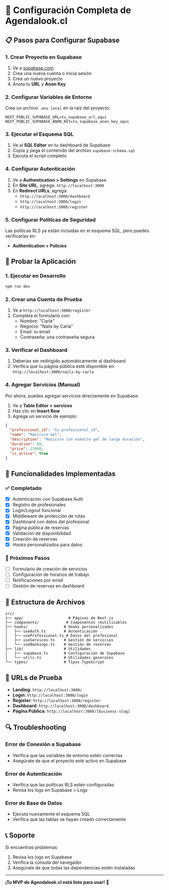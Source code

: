 # 🚀 Configuración Completa de Agendalook.cl

## 📋 Pasos para Configurar Supabase

### 1. Crear Proyecto en Supabase

1. Ve a [supabase.com](https://supabase.com)
2. Crea una nueva cuenta o inicia sesión
3. Crea un nuevo proyecto
4. Anota tu **URL** y **Anon Key**

### 2. Configurar Variables de Entorno

Crea un archivo `.env.local` en la raíz del proyecto:

```env
NEXT_PUBLIC_SUPABASE_URL=tu_supabase_url_aqui
NEXT_PUBLIC_SUPABASE_ANON_KEY=tu_supabase_anon_key_aqui
```

### 3. Ejecutar el Esquema SQL

1. Ve al **SQL Editor** en tu dashboard de Supabase
2. Copia y pega el contenido del archivo `supabase-schema.sql`
3. Ejecuta el script completo

### 4. Configurar Autenticación

1. Ve a **Authentication > Settings** en Supabase
2. En **Site URL**, agrega: `http://localhost:3000`
3. En **Redirect URLs**, agrega:
   - `http://localhost:3000/dashboard`
   - `http://localhost:3000/login`
   - `http://localhost:3000/register`

### 5. Configurar Políticas de Seguridad

Las políticas RLS ya están incluidas en el esquema SQL, pero puedes verificarlas en:
- **Authentication > Policies**

## 🧪 Probar la Aplicación

### 1. Ejecutar en Desarrollo

```bash
npm run dev
```

### 2. Crear una Cuenta de Prueba

1. Ve a `http://localhost:3000/register`
2. Completa el formulario con:
   - Nombre: "Carla"
   - Negocio: "Nails by Carla"
   - Email: tu email
   - Contraseña: una contraseña segura

### 3. Verificar el Dashboard

1. Deberías ser redirigido automáticamente al dashboard
2. Verifica que tu página pública esté disponible en:
   `http://localhost:3000/nails-by-carla`

### 4. Agregar Servicios (Manual)

Por ahora, puedes agregar servicios directamente en Supabase:

1. Ve a **Table Editor > services**
2. Haz clic en **Insert Row**
3. Agrega un servicio de ejemplo:

```json
{
  "professional_id": "tu_professional_id",
  "name": "Manicure Gel",
  "description": "Manicure con esmalte gel de larga duración",
  "duration": 60,
  "price": 25000,
  "is_active": true
}
```

## 🔧 Funcionalidades Implementadas

### ✅ Completado
- [x] Autenticación con Supabase Auth
- [x] Registro de profesionales
- [x] Login/Logout funcional
- [x] Middleware de protección de rutas
- [x] Dashboard con datos del profesional
- [x] Página pública de reservas
- [x] Validación de disponibilidad
- [x] Creación de reservas
- [x] Hooks personalizados para datos

### 🚧 Próximos Pasos
- [ ] Formulario de creación de servicios
- [ ] Configuración de horarios de trabajo
- [ ] Notificaciones por email
- [ ] Gestión de reservas en dashboard

## 📁 Estructura de Archivos

```
src/
├── app/                    # Páginas de Next.js
├── components/            # Componentes reutilizables
├── hooks/                # Hooks personalizados
│   ├── useAuth.ts        # Autenticación
│   ├── useProfessional.ts # Datos del profesional
│   ├── useServices.ts    # Gestión de servicios
│   └── useBookings.ts    # Gestión de reservas
├── lib/                  # Utilidades
│   ├── supabase.ts       # Configuración de Supabase
│   └── utils.ts          # Utilidades generales
└── types/                # Tipos TypeScript
```

## 🎯 URLs de Prueba

- **Landing**: `http://localhost:3000/`
- **Login**: `http://localhost:3000/login`
- **Register**: `http://localhost:3000/register`
- **Dashboard**: `http://localhost:3000/dashboard`
- **Página Pública**: `http://localhost:3000/[business-slug]`

## 🔍 Troubleshooting

### Error de Conexión a Supabase
- Verifica que las variables de entorno estén correctas
- Asegúrate de que el proyecto esté activo en Supabase

### Error de Autenticación
- Verifica que las políticas RLS estén configuradas
- Revisa los logs en Supabase > Logs

### Error de Base de Datos
- Ejecuta nuevamente el esquema SQL
- Verifica que las tablas se hayan creado correctamente

## 📞 Soporte

Si encuentras problemas:
1. Revisa los logs en Supabase
2. Verifica la consola del navegador
3. Asegúrate de que todas las dependencias estén instaladas

---

**¡Tu MVP de Agendalook.cl está listo para usar!** 🎉 